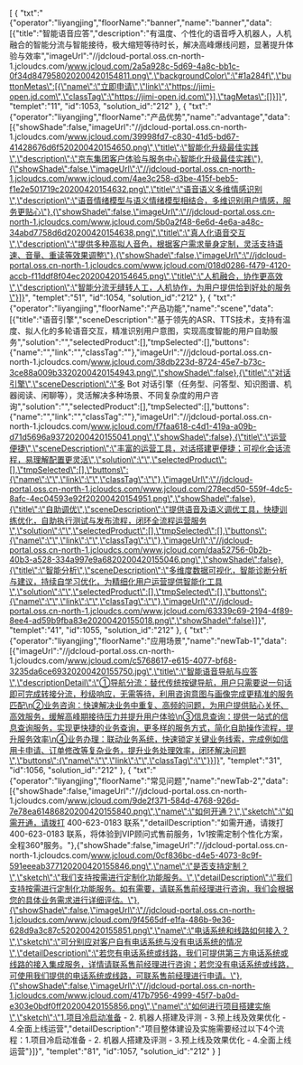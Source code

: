 [
	{
		"txt":"{\"operator\":\"liyangjing\",\"floorName\":\"banner\",\"name\":\"banner\",\"data\":[{\"title\":\"智能语音应答\",\"description\":\"有温度、个性化的语音呼入机器人，人机融合的智能分流与智能接待，极大缩短等待时长，解决高峰爆线问题，显著提升体验与效率\",\"imageUrl\":\"//jdcloud-portal.oss.cn-north-1.jcloudcs.com/www.jcloud.com/2a5a928c-5d69-4a8c-bb1c-0f34d847958020200420154811.png\",\"backgroundColor\":\"#1a284f\",\"buttonMetas\":[{\"name\":\"立即申请\",\"link\":\"https://jimi-open.jd.com\",\"classTag\":\"https://jimi-open.jd.com\"}],\"tagMetas\":[]}]}",
		"templet":"11",
		"id":1053,
		"solution_id":"212"
	},
	{
		"txt":"{\"operator\":\"liyangjing\",\"floorName\":\"产品优势\",\"name\":\"advantage\",\"data\":[{\"showShade\":false,\"imageUrl\":\"//jdcloud-portal.oss.cn-north-1.jcloudcs.com/www.jcloud.com/39998fd7-c830-41d5-bd67-41428676d6f520200420154650.png\",\"title\":\"智能化升级最佳实践\",\"description\":\"京东集团客户体验与服务中心智能化升级最佳实践\"},{\"showShade\":false,\"imageUrl\":\"//jdcloud-portal.oss.cn-north-1.jcloudcs.com/www.jcloud.com/4ae3c258-d3be-415f-beb5-f1e2e501719c20200420154632.png\",\"title\":\"语音语义多维情感识别\",\"description\":\"语音情绪模型与语义情绪模型相结合，多维识别用户情感，服务更贴心\"},{\"showShade\":false,\"imageUrl\":\"//jdcloud-portal.oss.cn-north-1.jcloudcs.com/www.jcloud.com/5b0a2f48-6e6d-4e6a-a48c-34abd7758d6d20200420154638.png\",\"title\":\"真人化语音交互\",\"description\":\"提供多种高拟人音色，根据客户需求量身定制，灵活支持语速、音量、重读等效果调整\"},{\"showShade\":false,\"imageUrl\":\"//jdcloud-portal.oss.cn-north-1.jcloudcs.com/www.jcloud.com/018d0286-f479-4120-accb-f11ddf8f04ec20200420154645.png\",\"title\":\"人机融合，协作更高效\",\"description\":\"智能分流无缝转人工，人机协作，为用户提供恰到好处的服务\"}]}",
		"templet":"51",
		"id":1054,
		"solution_id":"212"
	},
	{
		"txt":"{\"operator\":\"liyangjing\",\"floorName\":\"产品功能\",\"name\":\"scene\",\"data\":[{\"title\":\"语音引擎\",\"sceneDescription\":\"基于领先的ASR、TTS技术，支持有温度、拟人化的多轮语音交互，精准识别用户意图，实现高度智能的用户自助服务\",\"solution\":\"\",\"selectedProduct\":[],\"tmpSelected\":[],\"buttons\":{\"name\":\"\",\"link\":\"\",\"classTag\":\"\"},\"imageUrl\":\"//jdcloud-portal.oss.cn-north-1.jcloudcs.com/www.jcloud.com/38db223d-8724-45e7-b73c-3ce88a009b3320200420154943.png\",\"showShade\":false},{\"title\":\"对话引擎\",\"sceneDescription\":\"多 Bot 对话引擎（任务型、问答型、知识图谱、机器阅读、闲聊等），灵活解决多种场景、不同复杂度的用户咨询\",\"solution\":\"\",\"selectedProduct\":[],\"tmpSelected\":[],\"buttons\":{\"name\":\"\",\"link\":\"\",\"classTag\":\"\"},\"imageUrl\":\"//jdcloud-portal.oss.cn-north-1.jcloudcs.com/www.jcloud.com/f7faa618-c4d1-419a-a09b-d71d5696a93720200420155041.png\",\"showShade\":false},{\"title\":\"运营便捷\",\"sceneDescription\":\"丰富的运营工具，对话搭建更便捷；可视化会话流程，易理解配置更灵活\",\"solution\":\"\",\"selectedProduct\":[],\"tmpSelected\":[],\"buttons\":{\"name\":\"\",\"link\":\"\",\"classTag\":\"\"},\"imageUrl\":\"//jdcloud-portal.oss.cn-north-1.jcloudcs.com/www.jcloud.com/278ecd50-559f-4dc5-8afc-4ec04593e92f20200420154951.png\",\"showShade\":false},{\"title\":\"自助调优\",\"sceneDescription\":\"提供语音及语义调优工具，快捷训练优化，自助执行测试与发布流程，闭环全流程运营服务\",\"solution\":\"\",\"selectedProduct\":[],\"tmpSelected\":[],\"buttons\":{\"name\":\"\",\"link\":\"\",\"classTag\":\"\"},\"imageUrl\":\"//jdcloud-portal.oss.cn-north-1.jcloudcs.com/www.jcloud.com/daa52756-0b2b-40b3-a528-334a997e9a6820200420155046.png\",\"showShade\":false},{\"title\":\"智能分析\",\"sceneDescription\":\"多维度数据可视化，智能诊断分析与建议，持续自学习优化，为精细化用户运营提供智能化工具\",\"solution\":\"\",\"selectedProduct\":[],\"tmpSelected\":[],\"buttons\":{\"name\":\"\",\"link\":\"\",\"classTag\":\"\"},\"imageUrl\":\"//jdcloud-portal.oss.cn-north-1.jcloudcs.com/www.jcloud.com/63339c69-2194-4f89-8ee4-ad59b9fba83e20200420155018.png\",\"showShade\":false}]}",
		"templet":"41",
		"id":1055,
		"solution_id":"212"
	},
	{
		"txt":"{\"operator\":\"liyangjing\",\"floorName\":\"应用场景\",\"name\":\"newTab-1\",\"data\":[{\"imageUrl\":\"//jdcloud-portal.oss.cn-north-1.jcloudcs.com/www.jcloud.com/c5768617-e615-4077-bf68-3235da6ce69320200420155750.jpg\",\"title\":\"智能语音导航与应答\",\"descriptionDetail\":\"①导航分流：替代传统按键导航，用户只需要说一句话即可完成转接分流，秒级响应，无需等待，利用咨询意图与画像完成更精准的服务匹配\n②业务咨询：快速解决业务中重复、高频的问题，为用户提供贴心关怀、高效服务，缓解高峰期接待压力并提升用户体验\n③信息查询：提供一站式的信息查询服务，实现更快捷的业务查询，更多样的服务方式，简化自助操作流程，提升服务效率\n④业务办理：联动业务系统，快速锁定关键业务线索，完成例如信用卡申请、订单修改等复杂业务，提升业务处理效率，闭环解决问题\",\"buttons\":{\"name\":\"\",\"link\":\"\",\"classTag\":\"\"}}]}",
		"templet":"31",
		"id":1056,
		"solution_id":"212"
	},
	{
		"txt":"{\"operator\":\"liyangjing\",\"floorName\":\"常见问题\",\"name\":\"newTab-2\",\"data\":[{\"showShade\":false,\"imageUrl\":\"//jdcloud-portal.oss.cn-north-1.jcloudcs.com/www.jcloud.com/9de2f371-584d-4768-926d-7e78ea61486820200420155840.png\",\"name\":\"如何开通？\",\"sketch\":\"如需开通，请拨打 400-623-0183 联系\",\"detailDescription\":\"如需开通，请拨打 400-623-0183 联系，将体验到VIP顾问式售前服务，1v1按需定制个性化方案，全程360°服务。\"},{\"showShade\":false,\"imageUrl\":\"//jdcloud-portal.oss.cn-north-1.jcloudcs.com/www.jcloud.com/0cf836bc-d4e5-4073-8c9f-591eeeab377120200420155846.png\",\"name\":\"是否支持定制？\",\"sketch\":\"我们支持按需进行定制化功能服务。\",\"detailDescription\":\"我们支持按需进行定制化功能服务。如有需要，请联系售前经理进行咨询，我们会根据您的具体业务需求进行详细评估。\"},{\"showShade\":false,\"imageUrl\":\"//jdcloud-portal.oss.cn-north-1.jcloudcs.com/www.jcloud.com/9f4565df-e1fa-486b-9e36-628d9a3c87c520200420155851.png\",\"name\":\"电话系统和线路如何接入？\",\"sketch\":\"可分别应对客户自有电话系统与没有电话系统的情况\",\"detailDescription\":\"若您有电话系统或线路，我们可提供第三方电话系统或线路的接入集成服务，详情请联系售前经理进行咨询；若您没有电话系统或线路，可使用我们提供的电话系统或线路，可联系售前经理进行申请。\"},{\"showShade\":false,\"imageUrl\":\"//jdcloud-portal.oss.cn-north-1.jcloudcs.com/www.jcloud.com/417b7956-4999-45f7-ba0d-e303e0bdf0ff20200420155856.png\",\"name\":\"如何进行项目搭建实施\",\"sketch\":\"1.项目冷启动准备 - 2. 机器人搭建及评测 - 3.预上线及效果优化 - 4.全面上线运营\",\"detailDescription\":\"项目整体建设及实施需要经过以下4个流程：1.项目冷启动准备 - 2. 机器人搭建及评测 - 3.预上线及效果优化 - 4.全面上线运营\"}]}",
		"templet":"81",
		"id":1057,
		"solution_id":"212"
	}
]